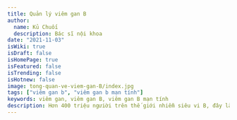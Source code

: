 ```yaml
---
title: Quản lý viêm gan B
author:
  name: Kủ Chuối
  description: Bác sĩ nội khoa
date: "2021-11-03"
isWiki: true
isDraft: false
isHomePage: true
isFeatured: false
isTrending: false
isHotnew: false
image: tong-quan-ve-viem-gan-B/index.jpg
tags: ["viêm gan b", "viêm gan b mạn tính"]
keywords: viêm gan, viêm gan B, viêm gan B mạn tính
description: Hơn 400 triệu ngưiời trên thế giới nhiễm siêu vi B, đây là một trong những bệnh gan phổ biến, và khả năng đưa đến xơ gan , ung thư gan rất cao. Vì vậy vấn đề tìm hiểu diễn tiến bệnh, chẩn đoán và điều trị là điều đáng quan tâm. Trong những năm qua nhờ tiến bộ của khoa học, nhất là sinh học phân tử đã giúp cho việc chẩn đoán và điều trị viêm gan B mãn tính rất hiệu quả
---
```

